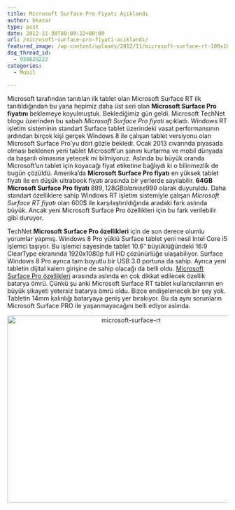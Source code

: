 ```yaml
---
title: Microsoft Surface Pro Fiyatı Açıklandı
author: bkazar
type: post
date: 2012-11-30T00:09:22+00:00
url: /microsoft-surface-pro-fiyati-aciklandi/
featured_image: /wp-content/uploads/2012/11/microsoft-surface-rt-100x100.jpg
dsq_thread_id:
  - 950629222
categories:
  - Mobil

---
```

Microsoft tarafından tanıtılan ilk tablet olan Microsoft Surface RT ilk tanıtıldığından bu yana hepimiz daha üst seri olan **Microsoft Surface Pro fiyatını** beklemeye koyulmuştuk. Beklediğimiz gün geldi. Microsoft TechNet blogu üzerinden bu sabah _Microsoft Surface Pro fiyatı_ açıkladı. Windows RT işletim sisteminin standart Surface tablet üzerindeki vasat performansının ardından birçok kişi gerçek Windows 8 ile çalışan tablet versiyonu olan Microsoft Surface Pro’yu dört gözle bekledi. Ocak 2013 civarında piyasada olması beklenen yeni tablet Microsoft’un şanını kurtarma ve mobil dünyada da başarılı olmasına yetecek mi bilmiyoruz. Aslında bu büyük oranda Microsoft’un tablet için koyacağı fiyat etiketine bağlıydı ki o bilinmezlik de bugün çözüldü. Amerika’da **Microsoft Surface Pro fiyatı** en yüksek tablet fiyatı ile en düşük ultrabook fiyatı arasında bir yerlerde sayılabilir. **64GB Microsoft Surface Pro fiyatı** 899$, 128GB olanı ise 999$ olarak duyuruldu. Daha standart özelliklere sahip Windows RT işletim sistemiyle çalışan _Microsoft Surface RT fiyatı_ olan 600$ ile karşılaştırıldığında aradaki fark aslında büyük. Ancak yeni Microsoft Surface Pro özellikleri için bu fark verilebilir gibi duruyor.

TechNet **Microsoft Surface Pro özellikleri** için de son derece olumlu yorumlar yapmış. Windows 8 Pro yüklü Surface tablet yeni nesil Intel Core i5 işlemci taşıyor. Bu işlemci sayesinde tablet 10.6” büyüklüğündeki 16:9 ClearType ekranında 1920x1080p full HD çözünürlüğe ulaşabiliyor. Surface Windows 8 Pro ayrıca tam boyutlu bir USB 3.0 portuna da sahip. Ayrıca yeni tabletin dijital kalem girişine de sahip olacağı da belli oldu. <span style="text-decoration: underline;">Microsoft Surface Pro özellikleri</span> arasında aslında en çok dikkat edilecek özellik batarya ömrü. Çünkü şu anki Microsoft Surface RT tablet kullanıcılarının en büyük şikayeti yetersiz batarya ömrü oldu. Bizce endişelenecek bir şey yok. Tabletin 14mm kalınlığı bataryaya geniş yer bırakıyor. Bu da aynı sorunların Microsoft Surface PRO ile yaşanmayacağını belli ediyor aslında.

<p style="text-align: center;">
  <img class="aligncenter  wp-image-9461" title="microsoft-surface-rt" src="https://www.murekkep.org/wp-content/uploads/2012/11/microsoft-surface-rt.jpg" alt="microsoft-surface-rt" width="550" height="428" srcset="https://www.murekkep.org/wp-content/uploads/2012/11/microsoft-surface-rt.jpg 764w, https://www.murekkep.org/wp-content/uploads/2012/11/microsoft-surface-rt-400x310.jpg 400w, https://www.murekkep.org/wp-content/uploads/2012/11/microsoft-surface-rt-50x38.jpg 50w, https://www.murekkep.org/wp-content/uploads/2012/11/microsoft-surface-rt-160x125.jpg 160w" sizes="(max-width: 550px) 100vw, 550px" />
</p>

&nbsp;